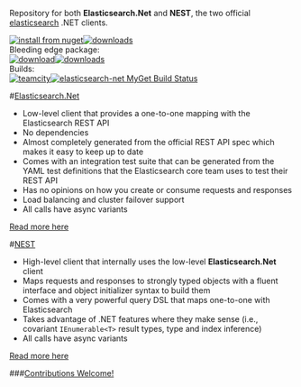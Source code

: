 Repository for both **Elasticsearch.Net** and **NEST**, the two official [elasticsearch](https://github.com/elasticsearch/elasticsearch) .NET clients.

[![install from nuget](http://img.shields.io/nuget/v/NEST.svg?style=flat-square)](https://www.nuget.org/packages/NEST)[![downloads](http://img.shields.io/nuget/dt/NEST.svg?style=flat-square)](https://www.nuget.org/packages/NEST)    
Bleeding edge package:    
[![download](http://img.shields.io/myget/elasticsearch-net/v/NEST.svg?style=flat-square)](https://www.myget.org/gallery/elasticsearch-net)[![downloads](http://img.shields.io/myget/elasticsearch-net/dt/NEST.svg?style=flat-square)](https://www.myget.org/gallery/elasticsearch-net)    
Builds:    
[![teamcity](http://img.shields.io/teamcity/http/teamcity.codebetter.com/e/bt993.svg?style=flat-square)](http://teamcity.codebetter.com/viewType.html?buildTypeId=bt993)[![elasticsearch-net MyGet Build Status](https://www.myget.org/BuildSource/Badge/elasticsearch-net?identifier=624cebb3-a461-466f-9bac-7026c8ba615a)](https://www.myget.org/gallery/elasticsearch-net)

#[Elasticsearch.Net](src/Elasticsearch.Net)

* Low-level client that provides a one-to-one mapping with the Elasticsearch REST API
* No dependencies
* Almost completely generated from the official REST API spec which makes it easy to keep up to date
* Comes with an integration test suite that can be generated from the YAML test definitions that the Elasticsearch core team uses to test their REST API
* Has no opinions on how you create or consume requests and responses
* Load balancing and cluster failover support
* All calls have async variants

[Read more here](src/Elasticsearch.Net)

#[NEST](https://github.com/elasticsearch/elasticsearch-net/tree/master/src/Nest#nest-)
* High-level client that internally uses the low-level **Elasticsearch.Net** client
* Maps requests and responses to strongly typed objects with a fluent interface and object initializer syntax to build them
* Comes with a very powerful query DSL that maps one-to-one with Elasticsearch
* Takes advantage of .NET features where they make sense (i.e., covariant `IEnumerable<T>` result types, type and index inference)
* All calls have async variants

[Read more here](https://github.com/elasticsearch/elasticsearch-net/tree/master/src/Nest#nest-)

###[Contributions Welcome!](contributing.md)


